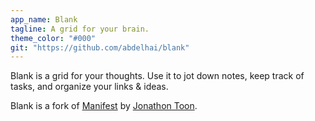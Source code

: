 ```yaml
---
app_name: Blank
tagline: A grid for your brain.
theme_color: "#000"
git: "https://github.com/abdelhai/blank"
---
```


Blank is a grid for your thoughts. Use it to jot down notes, keep track of tasks, and organize your links & ideas.

Blank is a fork of [Manifest](https://github.com/jonathontoon/manifest) by [Jonathon Toon](https://jonathontoon.com/).